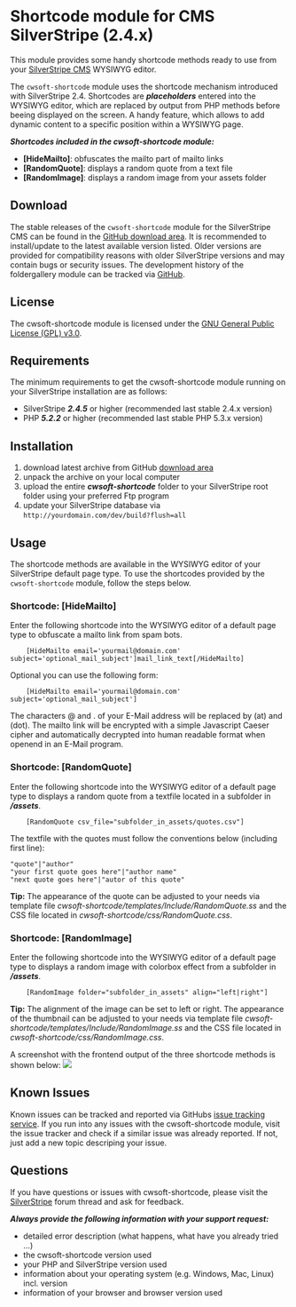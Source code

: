 # Shortcode module for CMS SilverStripe (2.4.x)
This module provides some handy shortcode methods ready to use from your [SilverStripe CMS](http://silverstripe.org) WYSIWYG editor.

The `cwsoft-shortcode` module uses the shortcode mechanism introduced with SilverStripe 2.4. Shortcodes are ***placeholders*** entered into the WYSIWYG editor, which are replaced by output from PHP methods before beeing displayed on the screen. A handy feature, which allows to add dynamic content to a specific position within a WYSIWYG page.

***Shortcodes included in the cwsoft-shortcode module:***

- **[HideMailto]**: obfuscates the mailto part of mailto links
- **[RandomQuote]**: displays a random quote from a text file
- **[RandomImage]**: displays a random image from your assets folder

## Download
The stable releases of the `cwsoft-shortcode` module for the SilverStripe CMS can be found in the [GitHub download area](https://github.com/cwsoft/silverstripe-shortcode/downloads). It is recommended to install/update to the latest available version listed. Older versions are provided for compatibility reasons with older SilverStripe versions and may contain bugs or security issues. The development history of the foldergallery module can be tracked via [GitHub](https://github.com/cwsoft/silverstripe-shortcode).

## License
The cwsoft-shortcode module is licensed under the [GNU General Public License (GPL) v3.0](http://www.gnu.org/licenses/gpl-3.0.html).

## Requirements
The minimum requirements to get the cwsoft-shortcode module running on your SilverStripe installation are as follows:

- SilverStripe ***2.4.5*** or higher (recommended last stable 2.4.x version)
- PHP ***5.2.2*** or higher (recommended last stable PHP 5.3.x version)

## Installation
1. download latest archive from GitHub [download area](https://github.com/cwsoft/silverstripe-shortcode/downloads)
2. unpack the archive on your local computer
3. upload the entire ***cwsoft-shortcode*** folder to your SilverStripe root folder using your preferred Ftp program
4. update your SilverStripe database via `http://yourdomain.com/dev/build?flush=all`

## Usage
The shortcode methods are available in the WYSIWYG editor of your SilverStripe default page type. To use the shortcodes provided by the `cwsoft-shortcode` module, follow the steps below.

### Shortcode: [HideMailto]
Enter the following shortcode into the WYSIWYG editor of a default page type to obfuscate a mailto link from spam bots.

        [HideMailto email='yourmail@domain.com' subject='optional_mail_subject']mail_link_text[/HideMailto]

Optional you can use the following form:

        [HideMailto email='yourmail@domain.com' subject='optional_mail_subject']

The characters @ and . of your E-Mail address will be replaced by (at) and (dot). The mailto link will be encrypted with a simple Javascript Caeser cipher and automatically decrypted into human readable format when openend in an E-Mail program.

### Shortcode: [RandomQuote]
Enter the following shortcode into the WYSIWYG editor of a default page type to displays a random quote from a textfile located in a subfolder in ***/assets***.

        [RandomQuote csv_file="subfolder_in_assets/quotes.csv"]

The textfile with the quotes must follow the conventions below (including first line):

	"quote"|"author"
	"your first quote goes here"|"author name"
	"next quote goes here"|"autor of this quote"

**Tip:** The appearance of the quote can be adjusted to your needs via template file *cwsoft-shortcode/templates/Include/RandomQuote.ss* and the CSS file located in *cwsoft-shortcode/css/RandomQuote.css*.

### Shortcode: [RandomImage]
Enter the following shortcode into the WYSIWYG editor of a default page type to displays a random image with colorbox effect from a subfolder in ***/assets***.

        [RandomImage folder="subfolder_in_assets" align="left|right"]

**Tip:** The alignment of the image can be set to left or right. The appearance of the thumbnail can be adjusted to your needs via template file *cwsoft-shortcode/templates/Include/RandomImage.ss* and the CSS file located in *cwsoft-shortcode/css/RandomImage.css*.

A screenshot with the frontend output of the three shortcode methods is shown below:
![](https://github.com/cwsoft/silverstripe-shortcode/raw/master/.screenshots/cwsoft-shortcodes.png) 

## Known Issues
Known issues can be tracked and reported via GitHubs [issue tracking service](https://github.com/cwsoft/silverstripe-shortcode/issues). If you run into any issues with the cwsoft-shortcode module, visit the issue tracker and check if a similar issue was already reported. If not, just add a new topic descriping your issue.

## Questions
If you have questions or issues with cwsoft-shortcode, please visit the [SilverStripe](http://www.silverstripe.org/all-other-modules/show/19244) forum thread and ask for feedback.

***Always provide the following information with your support request:***

 - detailed error description (what happens, what have you already tried ...)
 - the cwsoft-shortcode version used
 - your PHP and SilverStripe version used
 - information about your operating system (e.g. Windows, Mac, Linux) incl. version
 - information of your browser and browser version used
